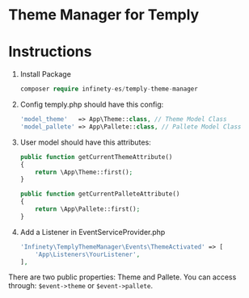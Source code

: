 # Theme Manager for Temply

# Instructions

1. Install Package
	```php
	composer require infinety-es/temply-theme-manager
	```

2. Config temply.php should have this config:

	```php
	'model_theme'   => App\Theme::class, // Theme Model Class
	'model_pallete' => App\Pallete::class, // Pallete Model Class
	```
3. User model should have this attributes:

	```php
	public function getCurrentThemeAttribute()
	{
	    return \App\Theme::first();
	}

	public function getCurrentPalleteAttribute()
	{
	    return \App\Pallete::first();
	}
	```

4. Add a Listener in EventServiceProvider.php
	```php
	'Infinety\TemplyThemeManager\Events\ThemeActivated' => [
        'App\Listeners\YourListener',
    ],
    ```
There are two public properties: Theme and Pallete. You can access through: `$event->theme` or `$event->pallete`.


